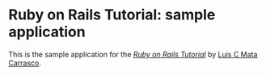 # Ruby on Rails Tutorial: sample application

This is the sample application for
the [*Ruby on Rails Tutorial*](http://railstutorial.org/)
by [Luis C Mata Carrasco](http://michaelhartl.com/).